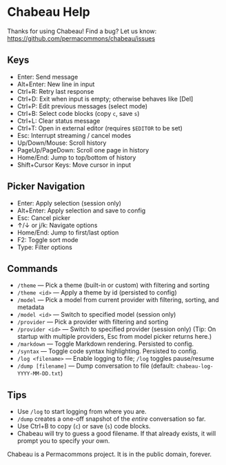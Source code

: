 # Chabeau Help

Thanks for using Chabeau! Find a bug? Let us know: https://github.com/permacommons/chabeau/issues

## Keys

- Enter: Send message
- Alt+Enter: New line in input
- Ctrl+R: Retry last response
- Ctrl+D: Exit when input is empty; otherwise behaves like [Del]
- Ctrl+P: Edit previous messages (select mode)
- Ctrl+B: Select code blocks (copy `c`, save `s`)
- Ctrl+L: Clear status message
- Ctrl+T: Open in external editor (requires `$EDITOR` to be set)
- Esc: Interrupt streaming / cancel modes
- Up/Down/Mouse: Scroll history
- PageUp/PageDown: Scroll one page in history
- Home/End: Jump to top/bottom of history
- Shift+Cursor Keys: Move cursor in input

## Picker Navigation

- Enter: Apply selection (session only)
- Alt+Enter: Apply selection and save to config
- Esc: Cancel picker
- ↑/↓ or j/k: Navigate options
- Home/End: Jump to first/last option
- F2: Toggle sort mode
- Type: Filter options

## Commands

- `/theme` — Pick a theme (built-in or custom) with filtering and sorting
- `/theme <id>` — Apply a theme by id (persisted to config)
- `/model` — Pick a model from current provider with filtering, sorting, and metadata
- `/model <id>` — Switch to specified model (session only)
- `/provider` — Pick a provider with filtering and sorting
- `/provider <id>` — Switch to specified provider (session only)
  (Tip: On startup with multiple providers, Esc from model picker returns here.)
- `/markdown` — Toggle Markdown rendering. Persisted to config.
- `/syntax` — Toggle code syntax highlighting. Persisted to config.
- `/log <filename>` — Enable logging to file; `/log` toggles pause/resume
- `/dump [filename]` — Dump conversation to file (default: `chabeau-log-YYYY-MM-DD.txt`)

## Tips

- Use `/log` to start logging from where you are.
- `/dump` creates a one-off snapshot of the _entire_ conversation so far.
- Use Ctrl+B to copy (`c`) or save (`s`) code blocks.
- Chabeau will try to guess a good filename. If that already exists, it will prompt
  you to specify your own.

Chabeau is a Permacommons project. It is in the public domain, forever.
